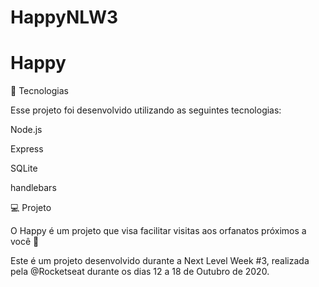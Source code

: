 # HappyNLW3

# Happy

🚀 Tecnologias

Esse projeto foi desenvolvido utilizando as seguintes tecnologias:

Node.js

Express

SQLite

handlebars

💻 Projeto

O Happy é um projeto que visa facilitar visitas aos orfanatos próximos a você 💜

Este é um projeto desenvolvido durante a Next Level Week #3, realizada pela @Rocketseat durante os dias 12 a 18 de Outubro de 2020.

